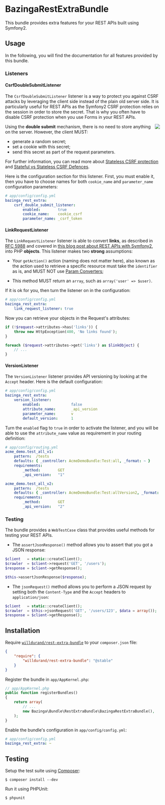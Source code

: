 BazingaRestExtraBundle
======================

This bundle provides extra features for your REST APIs built using Symfony2.

Usage
-----

In the following, you will find the documentation for all features provided by
this bundle.

### Listeners

#### CsrfDoubleSubmitListener

The `CsrfDoubleSubmitListener` listener is a way to protect you against CSRF
attacks by leveraging the client side instead of the plain old server side. It
is particularly useful for REST APIs as the Symfony2 CSRF protection relies on
the session in order to store the secret. That is why you often have to disable
CSRF protection when you use Forms in your REST APIs.

<img src="http://1.bp.blogspot.com/-ukVC7jdLTrI/Twca9giiQ9I/AAAAAAAAAmI/2fTIQrwnW6s/s1600/double_submit.png" style="max-width:100%;" align="right" />

Using the **double submit** mechanism, there is no need to store anything on the
server. However, the client MUST:

* generate a random secret;
* set a cookie with this secret;
* send this secret as part of the request parameters.

For further information, you can read more about [Stateless CSRF
protection](http://appsandsecurity.blogspot.se/2012/01/stateless-csrf-protection.html)
and [Stateful vs Stateless CSRF
Defences](http://blog.astrumfutura.com/2013/08/stateful-vs-stateless-csrf-defences-know-the-difference/).

Here is the configuration section for this listener. First, you must enable it,
then you have to choose names for both `cookie_name` and `parameter_name`
configuration parameters:

``` yaml
# app/config/config.yml
bazinga_rest_extra:
    csrf_double_submit_listener:
        enabled:        true
        cookie_name:    cookie_csrf
        parameter_name: _csrf_token
```

#### LinkRequestListener

The `LinkRequestListener` listener is able to convert **links**, as described in
[RFC 5988](http://tools.ietf.org/html/rfc5988) and covered in [this blog post
about REST APIs with Symfony2](http://williamdurand.fr/2012/08/02/rest-apis-with-symfony2-the-right-way/#the-friendship-algorithm),
into PHP **objects**. This listener makes two **strong** assumptions:

* Your `getAction()` action (naming does not matter here), also known as the
  action used to retrieve a specific resource must take the `identifier` as is,
  and MUST NOT use [Param
  Converters](http://symfony.com/doc/current/bundles/SensioFrameworkExtraBundle/annotations/converters.html);

* This method MUST return an `array`, such as `array('user' => $user)`.

If it is ok for you, then turn the listener on in the configuration:

``` yaml
# app/config/config.yml
bazinga_rest_extra:
    link_request_listener: true
```

Now you can retrieve your objects in the Request's attributes:

``` php
if (!$request->attributes->has('links')) {
    throw new HttpException(400, 'No links found');
}

foreach ($request->attributes->get('links') as $linkObject) {
    // ...
}
```

#### VersionListener

The `VersionListener` listener provides API versioning by looking at the
`Accept` header. Here is the default configuration:

``` yaml
# app/config/config.yml
bazinga_rest_extra:
    version_listener:
        enabled:              false
        attribute_name:       _api_version
        parameter_name:       v
        default_version:      1
```

Turn the `enabled` flag to `true` in order to activate the listener, and you
will be able to use the `attribute_name` value as requirement in your routing
definition:

``` yaml
# app/config/routing.yml
acme_demo.test_all_v1:
    pattern:  /tests
    defaults: { _controller: AcmeDemoBundle:Test:all, _format: ~ }
    requirements:
        _method:        GET
        _api_version:   "1"

acme_demo.test_all_v2:
    pattern:  /tests
    defaults: { _controller: AcmeDemoBundle:Test:allVersion2, _format: ~ }
    requirements:
        _method:        GET
        _api_version:   "2"
```

### Testing

The bundle provides a `WebTestCase` class that provides useful methods for
testing your REST APIs.

* The `assertJsonResponse()` method allows you to assert that you got a JSON
response:

``` php
$client   = static::createClient();
$crawler  = $client->request('GET', '/users');
$response = $client->getResponse();

$this->assertJsonResponse($response);
```

* The `jsonRequest()` method allows you to perform a JSON request by setting both
the `Content-Type` and the `Accept` headers to `application/json`:

``` php
$client   = static::createClient();
$crawler  = $this->jsonRequest('GET', '/users/123', $data = array());
$response = $client->getResponse();
```


Installation
------------

Require [`willdurand/rest-extra-bundle`](https://packagist.org/packages/willdurand/rest-extra-bundle)
to your `composer.json` file:


``` json
{
    "require": {
        "willdurand/rest-extra-bundle": "@stable"
    }
}
```

Register the bundle in `app/AppKernel.php`:

``` php
// app/AppKernel.php
public function registerBundles()
{
    return array(
        // ...
        new Bazinga\Bundle\RestExtraBundle\BazingaRestExtraBundle(),
    );
}
```

Enable the bundle's configuration in `app/config/config.yml`:

``` yaml
# app/config/config.yml
bazinga_rest_extra: ~
```


Testing
-------

Setup the test suite using [Composer](http://getcomposer.org/):

    $ composer install --dev

Run it using PHPUnit:

    $ phpunit
